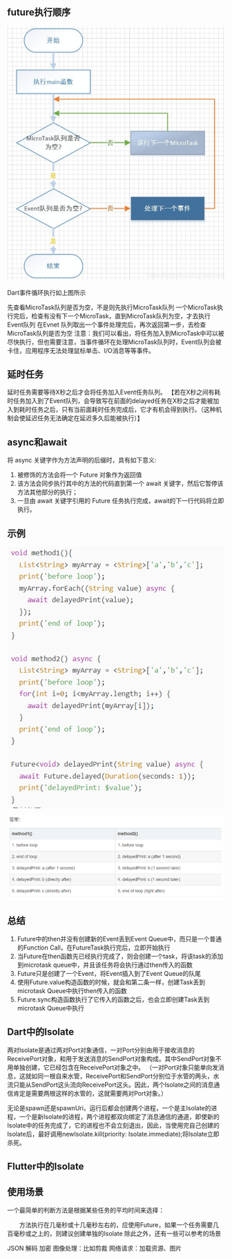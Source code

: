## future执行顺序
![1612343635(1)](/assets/1612343635(1).png)

Dart事件循环执行如上图所示

先查看MicroTask队列是否为空，不是则先执行MicroTask队列
一个MicroTask执行完后，检查有没有下一个MicroTask，直到MicroTask队列为空，才去执行Event队列
在Evnet 队列取出一个事件处理完后，再次返回第一步，去检查MicroTask队列是否为空
注意：我们可以看出，将任务加入到MicroTask中可以被尽快执行，但也需要注意，当事件循环在处理MicroTask队列时，Event队列会被卡住，应用程序无法处理鼠标单击、I/O消息等等事件。

## 延时任务
延时任务需要等待X秒之后才会将任务加入Event任务队列。
【若在X秒之间有耗时任务加入到了Event队列，会导致写在前面的delayed任务在X秒之后才能被加入到耗时任务之后，只有当前面耗时任务完成后，它才有机会得到执行。（这种机制会使延迟任务无法确定在延迟多久后能被执行）】

## async和await
将 async 关键字作为方法声明的后缀时，具有如下意义:
1. 被修饰的方法会将一个 Future 对象作为返回值
2. 该方法会同步执行其中的方法的代码直到第一个 await 关键字，然后它暂停该方法其他部分的执行；
3. 一旦由 await 关键字引用的 Future 任务执行完成，await的下一行代码将立即执行。

## 示例

![f9742e9534ef6539506d0fcca380e32](/assets/f9742e9534ef6539506d0fcca380e32.png)

![edc4873255bdeee19fd1d14c6254644](/assets/edc4873255bdeee19fd1d14c6254644.png)

## 总结
1. Future中的then并没有创建新的Event丢到Event Queue中，而只是一个普通的Function Call，在FutureTask执行完后，立即开始执行
2. 当Future在then函数先已经执行完成了，则会创建一个task，将该task的添加到microtask queue中，并且该任务将会执行通过then传入的函数
3. Future只是创建了一个Event，将Event插入到了Event Queue的队尾
4. 使用Future.value构造函数的时候，就会和第二条一样，创建Task丢到microtask Queue中执行then传入的函数
5. Future.sync构造函数执行了它传入的函数之后，也会立即创建Task丢到microtask Queue中执行

## Dart中的Isolate
两对Isolate是通过两对Port对象通信，一对Port分别由用于接收消息的ReceivePort对象，和用于发送消息的SendPort对象构成。其中SendPort对象不用单独创建，它已经包含在ReceivePort对象之中。
（一对Port对象只能单向发消息，这就如同一根自来水管，ReceivePort和SendPort分别位于水管的两头，水流只能从SendPort这头流向ReceivePort这头。因此，两个Isolate之间的消息通信肯定是需要两根这样的水管的，这就需要两对Port对象。）

无论是spawn还是spawnUri，运行后都会创建两个进程，一个是主Isolate的进程，一个是新Isolate的进程，两个进程都双向绑定了消息通信的通道，即使新的Isolate中的任务完成了，它的进程也不会立刻退出，因此，当使用完自己创建的Isolate后，最好调用newIsolate.kill(priority: Isolate.immediate);将Isolate立即杀死。

## Flutter中的Isolate

## 使用场景
一个最简单的判断方法是根据某些任务的平均时间来选择：

　　方法执行在几毫秒或十几毫秒左右的，应使用Future，如果一个任务需要几百毫秒或之上的，则建议创建单独的Isolate
除此之外，还有一些可以参考的场景

JSON 解码
加密
图像处理：比如剪裁
网络请求：加载资源、图片
